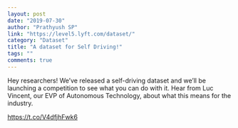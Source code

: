 ```yaml
---
layout: post
date: "2019-07-30"
author: "Prathyush SP"
link: "https://level5.lyft.com/dataset/"
category: "Dataset"
title: "A dataset for Self Driving!"
tags: ""
comments: true
---
```

Hey researchers! We’ve released a self-driving dataset and we’ll be launching a competition to see what you can do with it. Hear from Luc Vincent, our EVP of Autonomous Technology, about what this means for the industry.

https://t.co/V4dfjhFwk6